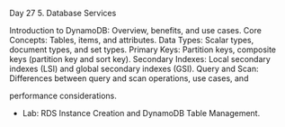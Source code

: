 Day 27 5. Database Services

Introduction to DynamoDB: Overview, benefits, and use cases.
Core Concepts: Tables, items, and attributes.
Data Types: Scalar types, document types, and set types.
Primary Keys: Partition keys, composite keys (partition key and sort key).
Secondary Indexes: Local secondary indexes (LSI) and global secondary indexes (GSI).
Query and Scan: Differences between query and scan operations, use cases, and

performance considerations.

- Lab: RDS Instance Creation and DynamoDB Table Management.
